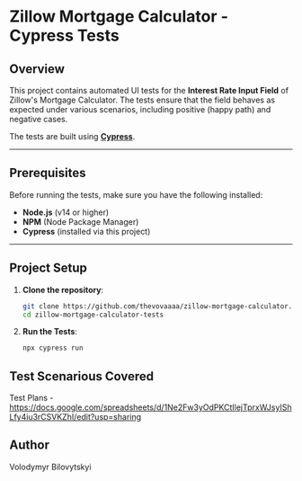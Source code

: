 # Zillow Mortgage Calculator - Cypress Tests

## Overview
This project contains automated UI tests for the **Interest Rate Input Field** of Zillow's Mortgage Calculator. The tests ensure that the field behaves as expected under various scenarios, including positive (happy path) and negative cases.

The tests are built using [**Cypress**](https://www.cypress.io/).

---

## Prerequisites
Before running the tests, make sure you have the following installed:
- **Node.js** (v14 or higher)
- **NPM** (Node Package Manager)
- **Cypress** (installed via this project)

---

## Project Setup
1. **Clone the repository**:
   ```bash
   git clone https://github.com/thevovaaaa/zillow-mortgage-calculator.git
   cd zillow-mortgage-calculator-tests

2. **Run the Tests**:
   ```bash
   npx cypress run

## Test Scenarious Covered 
Test Plans - https://docs.google.com/spreadsheets/d/1Ne2Fw3yOdPKCtIlejTprxWJsyIShLfy4iu3rCSVKZhI/edit?usp=sharing

## Author 
Volodymyr Bilovytskyi